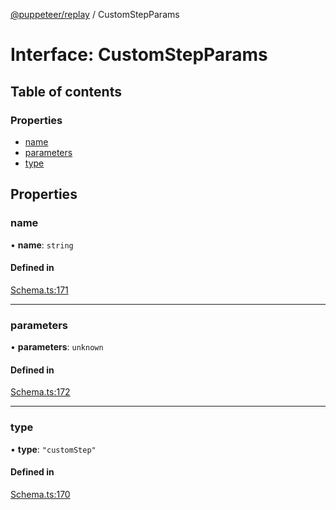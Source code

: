 [@puppeteer/replay](../README.md) / CustomStepParams

# Interface: CustomStepParams

## Table of contents

### Properties

- [name](CustomStepParams.md#name)
- [parameters](CustomStepParams.md#parameters)
- [type](CustomStepParams.md#type)

## Properties

### name

• **name**: `string`

#### Defined in

[Schema.ts:171](https://github.com/puppeteer/replay/blob/main/src/Schema.ts#L171)

---

### parameters

• **parameters**: `unknown`

#### Defined in

[Schema.ts:172](https://github.com/puppeteer/replay/blob/main/src/Schema.ts#L172)

---

### type

• **type**: `"customStep"`

#### Defined in

[Schema.ts:170](https://github.com/puppeteer/replay/blob/main/src/Schema.ts#L170)
